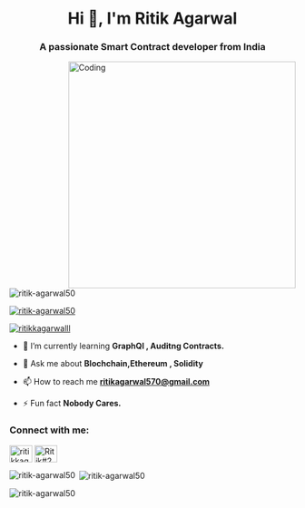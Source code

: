 <h1 align="center">Hi 👋, I'm Ritik Agarwal</h1>
<h3 align="center">A passionate Smart Contract developer from India</h3>

<img align="right" alt="Coding" width="400" src="https://user-images.githubusercontent.com/76695769/205813157-4c1bff91-0b31-403a-b64b-21cab8e89805.gif"></img>


<p align="left"> <img src="https://komarev.com/ghpvc/?username=ritik-agarwal50&label=Profile%20views&color=0e75b6&style=flat" alt="ritik-agarwal50" /> </p>

<p align="left"> <a href="https://github.com/ryo-ma/github-profile-trophy"><img src="https://github-profile-trophy.vercel.app/?username=ritik-agarwal50" alt="ritik-agarwal50" /></a> </p>

<p align="left"> <a href="https://twitter.com/ritikkagarwalll" target="blank"><img src="https://img.shields.io/twitter/follow/ritikkagarwalll?logo=twitter&style=for-the-badge" alt="ritikkagarwalll" /></a> </p>

- 🌱 I’m currently learning **GraphQl , Auditng Contracts.**

- 💬 Ask me about **Blochchain,Ethereum , Solidity**

- 📫 How to reach me **ritikagarwal570@gmail.com**

- ⚡ Fun fact **Nobody Cares.**

<h3 align="left">Connect with me:</h3>
<p align="left">
<a href="https://twitter.com/ritikkagarwalll" target="blank"><img align="center" src="https://raw.githubusercontent.com/rahuldkjain/github-profile-readme-generator/master/src/images/icons/Social/twitter.svg" alt="ritikkagarwalll" height="30" width="40" /></a>
<a href="https://discord.gg/Ritik#2784" target="blank"><img align="center" src="https://raw.githubusercontent.com/rahuldkjain/github-profile-readme-generator/master/src/images/icons/Social/discord.svg" alt="Ritik#2784" height="30" width="40" /></a>
</p>

<p><img align="left" src="https://github-readme-stats.vercel.app/api/top-langs?username=ritik-agarwal50&show_icons=true&locale=en&layout=compact" alt="ritik-agarwal50" /></p>

<p>&nbsp;<img align="center" src="https://github-readme-stats.vercel.app/api?username=ritik-agarwal50&show_icons=true&locale=en" alt="ritik-agarwal50" /></p>

<p><img align="center" src="https://github-readme-streak-stats.herokuapp.com/?user=ritik-agarwal50&" alt="ritik-agarwal50" /></p>
